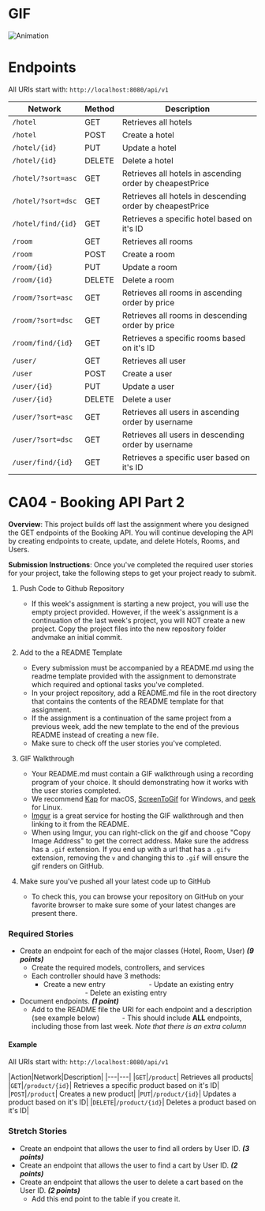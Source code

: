 # GIF
![Animation](https://user-images.githubusercontent.com/56606742/196613175-5c6306eb-e3cf-4095-96ef-e77e2ce004db.gif)

# Endpoints
All URIs start with: `http://localhost:8080/api/v1`

|Network|Method|Description|
|---|---|---| 
|`/hotel`|GET|Retrieves all hotels|
|`/hotel`|POST|Create a hotel|
|`/hotel/{id}`|PUT|Update a hotel|
|`/hotel/{id}`|DELETE|Delete a hotel|
|`/hotel/?sort=asc`|GET|Retrieves all hotels in ascending order by cheapestPrice| 
|`/hotel/?sort=dsc`|GET|Retrieves all hotels in descending order by cheapestPrice| 
|`/hotel/find/{id}`|GET|Retrieves a specific hotel based on it's ID|
|`/room`|GET|Retrieves all rooms| 
|`/room`|POST|Create a room|
|`/room/{id}`|PUT|Update a room|
|`/room/{id}`|DELETE|Delete a room|
|`/room/?sort=asc`|GET|Retrieves all rooms in ascending order by price| 
|`/room/?sort=dsc`|GET|Retrieves all rooms in descending order by price| 
|`/room/find/{id}`|GET| Retrieves a specific rooms based on it's ID|
|`/user/`|GET|Retrieves all user|
|`/user`|POST|Create a user|
|`/user/{id}`|PUT|Update a user|
|`/user/{id}`|DELETE|Delete a user|
|`/user/?sort=asc`|GET|Retrieves all users in ascending order by username| 
|`/user/?sort=dsc`|GET|Retrieves all users in descending order by username| 
|`/user/find/{id}`|GET| Retrieves a specific user based on it's ID|


# CA04 - Booking API Part 2

**Overview**: This project builds off last the assignment where you designed the GET endpoints of the Booking API. You will continue developing the API by creating endpoints to create, update, and delete Hotels, Rooms, and Users.

**Submission Instructions**:
Once you've completed the required user stories for your project, take the following steps to get your project ready to
submit.

1. Push Code to Github Repository
    - If this week's assignment is starting a new project, you will use the empty project provided. However, if the week's assignment is a continuation of the last week's project, you will NOT create a new project. Copy the project files into the new repository folder andvmake an initial commit.

2. Add to the a README Template
    - Every submission must be accompanied by a README.md using the readme template provided with the assignment to
      demonstrate which required and optional tasks you've completed.
    - In your project repository, add a README.md file in the root directory that contains the contents of the README
      template for that assignment.
    - If the assignment is a continuation of the same project from a previous week, add the new template to the end of
      the previous README instead of creating a new file.
    - Make sure to check off the user stories you've completed.

3. GIF Walkthrough
    - Your README.md must contain a GIF walkthrough using a recording program of your choice. It should demonstrating
      how it works with the user stories completed.
    - We recommend [Kap](https://getkap.co/) for macOS, [ScreenToGif](https://www.screentogif.com/) for Windows,
      and [peek](https://github.com/phw/peek) for Linux.
    - [Imgur](https://imgur.com/upload) is a great service for hosting the GIF walkthrough and then linking to it from
      the README.
    - When using Imgur, you can right-click on the gif and choose "Copy Image Address" to get the correct address. Make
      sure the address has a `.gif` extension. If you end up with a url that has a `.gifv` extension, removing the `v`
      and changing this to `.gif` will ensure the gif renders on GitHub.

4. Make sure you've pushed all your latest code up to GitHub
    - To check this, you can browse your repository on GitHub on your favorite browser to make sure some of your latest
      changes are present there.

 
 ### Required Stories

- Create an endpoint for each of the major classes (Hotel, Room, User) ***(9 points)***
    - Create the required models, controllers, and services
    - Each controller should have 3 methods:
        - Create a new entry
            - Update an existing entry
            - Delete an existing entry
- Document endpoints. ***(1 point)***
    - Add to the README file the URI for each endpoint and a description (see example below)
      - This should include **ALL** endpoints, including those from last week. *Note that there is an extra column*

#### Example
All URIs start with: `http://localhost:8080/api/v1`

|Action|Network|Description|
|---|---|
|`GET`|`/product`| Retrieves all products|
|`GET`|`/product/{id}`| Retrieves a specific product based on it's ID|
|`POST`|`/product`| Creates a new product|
|`PUT`|`/product/{id}`| Updates a product based on it's ID|
|`DELETE`|`/product/{id}`| Deletes a product based on it's ID|

### Stretch Stories

- Create an endpoint that allows the user to find all orders by User ID. ***(3 points)***
- Create an endpoint that allows the user to find a cart by User ID. ***(2 points)***
- Create an endpoint that allows the user to delete a cart based on the User ID. ***(2 points)***
    - Add this end point to the table if you create it.
